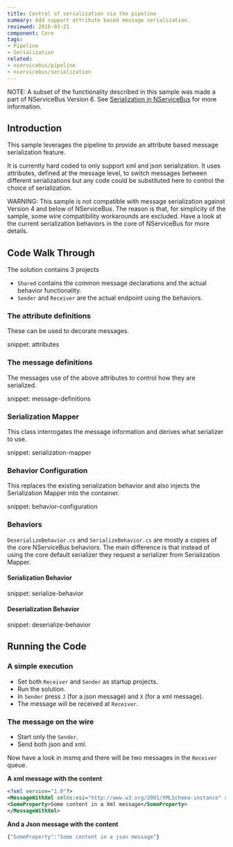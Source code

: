 ```yaml
---
title: Control of serialization via the pipeline
summary: Add support attribute based message serialization.
reviewed: 2016-03-21
component: Core
tags:
- Pipeline
- Serialization
related:
- nservicebus/pipeline
- nservicebus/serialization
---
```


NOTE: A subset of the functionality described in this sample was made a part of NServiceBus Version 6. See [Serialization in NServiceBus](/nservicebus/serialization/) for more information.


## Introduction

This sample leverages the pipeline to provide an attribute based message serialization feature.

It is currently hard coded to only support xml and json serialization. It uses attributes, defined at the message level, to switch messages between different serializations but any code could be substituted here to control the choice of serialization.

WARNING: This sample is not compatible with message serialization against Version 4 and below of NServiceBus. The reason is that, for simplicity of the sample, some wire compatibility workarounds are excluded. Have a look at the current serialization behaviors in the core of NServiceBus for more details.


## Code Walk Through

The solution contains 3 projects

 * `Shared` contains the common message declarations and the actual behavior functionality.
 * `Sender` and `Receiver` are the actual endpoint using the behaviors.


### The attribute definitions

These can be used to decorate messages.

snippet: attributes


### The message definitions

The messages use of the above attributes to control how they are serialized.

snippet: message-definitions


### Serialization Mapper

This class interrogates the message information and derives what serializer to use.

snippet: serialization-mapper


### Behavior Configuration

This replaces the existing serialization behavior and also injects the Serialization Mapper into the container.

snippet: behavior-configuration


### Behaviors

`DeserializeBehavior.cs` and `SerializeBehavior.cs` are mostly a copies of the core NServiceBus behaviors. The main difference is that instead of using the core default serializer they request a serializer from Serialization Mapper.


#### Serialization Behavior

snippet: serialize-behavior


#### Deserialization Behavior

snippet: deserialize-behavior


## Running the Code


### A simple execution

 * Set both `Receiver` and `Sender` as startup projects.
 * Run the solution.
 * In `Sender` press `J` (for a json message) and `X` (for a xml message).
 * The message will be received at `Receiver`.


### The message on the wire

 * Start only the `Sender`.
 * Send both json and xml.

Now have a look in msmq and there will be two messages in the
`Receiver` queue.

**A xml message with the content**

```xml
<?xml version="1.0"?>
<MessageWithXml xmlns:xsi="http://www.w3.org/2001/XMLSchema-instance" xmlns:xsd="http://www.w3.org/2001/XMLSchema" xmlns="http://tempuri.net/">
<SomeProperty>Some content in a Xml message</SomeProperty>
</MessageWithXml>
```

**And a Json message with the content**

```js
{"SomeProperty":"Some content in a json message"}
```